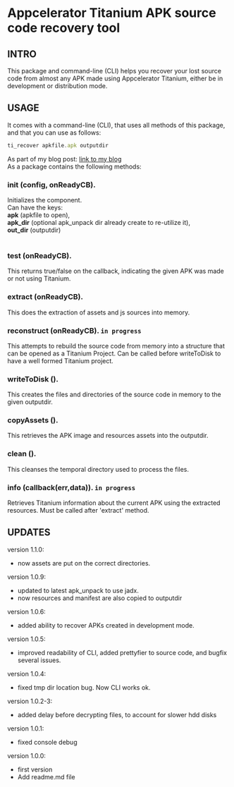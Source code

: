 Appcelerator Titanium APK source code recovery tool
==============================
## INTRO

This package and command-line (CLI) helps you recover your lost source code from almost any APK made using Appcelerator Titanium, either be in development or distribution mode. 

## USAGE
It comes with a command-line (CLI), that uses all methods of this package, and that you can use as follows:  

```javascript
ti_recover apkfile.apk outputdir
```

As part of my blog post: <a href="https://pabloschaffner.cl/2017/02/01/how-recoverable-is-an-apk-source-code-made-with-titanium/">link to my blog</a><br/>
As a package contains the following methods:

### init (config, onReadyCB).  
Initializes the component.<br/>
Can have the keys:<br/>
**apk** (apkfile to open),<br/>
**apk_dir** (optional apk_unpack dir already create to re-utilize it),<br/>
**out_dir** (outputdir)<br/><br/>

### test (onReadyCB).  
This returns true/false on the callback, indicating the given APK was made or not using Titanium.  

### extract (onReadyCB).  
This does the extraction of assets and js sources into memory.  

### reconstruct (onReadyCB).  `in progress`
This attempts to rebuild the source code from memory into a structure that can be opened as a Titanium Project. 
Can be called before writeToDisk to have a well formed Titanium project.  

### writeToDisk ().
This creates the files and directories of the source code in memory to the given outputdir. 

### copyAssets ().
This retrieves the APK image and resources assets into the outputdir.

### clean ().
This cleanses the temporal directory used to process the files.  

### info (callback(err,data)).  `in progress`
Retrieves Titanium information about the current APK using the extracted resources. Must be called after 'extract' method.  


## UPDATES

version 1.1.0:
- now assets are put on the correct directories.

version 1.0.9:
- updated to latest apk_unpack to use jadx.
- now resources and manifest are also copied to outputdir

version 1.0.6:
- added ability to recover APKs created in development mode.

version 1.0.5:
- improved readability of CLI, added prettyfier to source code, and bugfix several issues.

version 1.0.4:
- fixed tmp dir location bug. Now CLI works ok.

version 1.0.2-3: 
- added delay before decrypting files, to account for slower hdd disks

version 1.0.1: 
- fixed console debug

version 1.0.0: 
- first version
- Add readme.md file